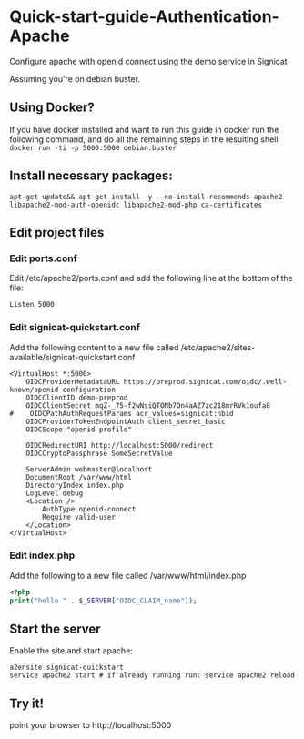 # Quick-start-guide-Authentication-Apache
Configure apache with openid connect using the demo service in Signicat

Assuming you're on debian buster.

## Using Docker?
If you have docker installed and want to run this guide in docker run the following command, and do all the remaining steps in the resulting shell
`docker run -ti -p 5000:5000 debian:buster`


## Install necessary packages:
```
apt-get update&& apt-get install -y --no-install-recommends apache2 libapache2-mod-auth-openidc libapache2-mod-php ca-certificates
```

## Edit project files
### Edit ports.conf
Edit /etc/apache2/ports.conf and add the following line at the bottom of the file:
```apacheconf
Listen 5000
```
### Edit signicat-quickstart.conf
Add the following content to a new file called /etc/apache2/sites-available/signicat-quickstart.conf
```apacheconf
<VirtualHost *:5000>
    OIDCProviderMetadataURL https://preprod.signicat.com/oidc/.well-known/openid-configuration
    OIDCClientID demo-preprod
    OIDCClientSecret mqZ-_75-f2wNsiQTONb7On4aAZ7zc218mrRVk1oufa8
#    OIDCPathAuthRequestParams acr_values=signicat:nbid
    OIDCProviderTokenEndpointAuth client_secret_basic
    OIDCScope "openid profile"

    OIDCRedirectURI http://localhost:5000/redirect
    OIDCCryptoPassphrase SomeSecretValue

    ServerAdmin webmaster@localhost
    DocumentRoot /var/www/html
    DirectoryIndex index.php
    LogLevel debug
    <Location />
        AuthType openid-connect
        Require valid-user
    </Location>
</VirtualHost>
```
### Edit index.php
Add the following to a new file called /var/www/html/index.php
```php
<?php
print("hello " . $_SERVER["OIDC_CLAIM_name"]);
```
## Start the server
Enable the site and start apache:
```
a2ensite signicat-quickstart
service apache2 start # if already running run: service apache2 reload
```
## Try it!
point your browser to http://localhost:5000


